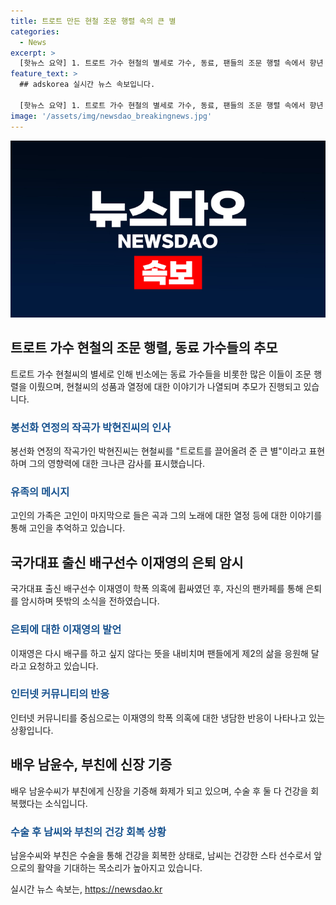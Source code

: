 ```yaml
---
title: 트로트 만든 현철 조문 행렬 속의 큰 별
categories:
  - News
excerpt: >
  [핫뉴스 요약] 1. 트로트 가수 현철의 별세로 가수, 동료, 팬들의 조문 행렬 속에서 향년 82세로 떠났음을 애도하고, 유족은 빈소에서 고인의 마지막 순간을 공개했다. 2. 국가대표 출신 배구선수 이재영이 은퇴를 암시하며 학폭 의혹에 대한 냉담한 대응에 직면하고 있다. 3. 배우 남윤수가 부친에게 신장을 기증하고 수술을 성공적으로 마치고, 둘 다 빠르게 건강을 회복하며 퇴원했다.
feature_text: >
  ## adskorea 실시간 뉴스 속보입니다.

  [핫뉴스 요약] 1. 트로트 가수 현철의 별세로 가수, 동료, 팬들의 조문 행렬 속에서 향년 82세로 떠났음을 애도하고, 유족은 빈소에서 고인의 마지막 순간을 공개했다. 2. 국가대표 출신 배구선수 이재영이 은퇴를 암시하며 학폭 의혹에 대한 냉담한 대응에 직면하고 있다. 3. 배우 남윤수가 부친에게 신장을 기증하고 수술을 성공적으로 마치고, 둘 다 빠르게 건강을 회복하며 퇴원했다.
image: '/assets/img/newsdao_breakingnews.jpg'
---
```


<p><img src="/assets/img/newsdao_breakingnews.jpg" alt="adskorea 속보" /></p>

<h2 data-ke-size="size26">트로트 가수 현철의 조문 행렬, 동료 가수들의 추모</h2>

<p data-ke-size="size16">트로트 가수 현철씨의 별세로 인해 빈소에는 동료 가수들을 비롯한 많은 이들이 조문 행렬을 이뤘으며, 현철씨의 성품과 열정에 대한 이야기가 나열되며 추모가 진행되고 있습니다. </p>

<h3><b><span style="color: #1a5490;">봉선화 연정의 작곡가 박현진씨의 인사</span></b></h3>

<p data-ke-size="size16">봉선화 연정의 작곡가인 박현진씨는 현철씨를 "트로트를 끌어올려 준 큰 별"이라고 표현하며 그의 영향력에 대한 크나큰 감사를 표시했습니다.</p>

<h3><b><span style="color: #1a5490;">유족의 메시지</span></b></h3>

<p data-ke-size="size16">고인의 가족은 고인이 마지막으로 들은 곡과 그의 노래에 대한 열정 등에 대한 이야기를 통해 고인을 추억하고 있습니다.</p>

<h2 data-ke-size="size26">국가대표 출신 배구선수 이재영의 은퇴 암시</h2>

<p data-ke-size="size16">국가대표 출신 배구선수 이재영이 학폭 의혹에 휩싸였던 후, 자신의 팬카페를 통해 은퇴를 암시하며 뜻밖의 소식을 전하였습니다. </p>

<h3><b><span style="color: #1a5490;">은퇴에 대한 이재영의 발언</span></b></h3>

<p data-ke-size="size16">이재영은 다시 배구를 하고 싶지 않다는 뜻을 내비치며 팬들에게 제2의 삶을 응원해 달라고 요청하고 있습니다.</p>

<h3><b><span style="color: #1a5490;">인터넷 커뮤니티의 반응</span></b></h3>

<p data-ke-size="size16">인터넷 커뮤니티를 중심으로는 이재영의 학폭 의혹에 대한 냉담한 반응이 나타나고 있는 상황입니다. </p>

<h2 data-ke-size="size26">배우 남윤수, 부친에 신장 기증</h2>

<p data-ke-size="size16">배우 남윤수씨가 부친에게 신장을 기증해 화제가 되고 있으며, 수술 후 둘 다 건강을 회복했다는 소식입니다. </p>

<h3><b><span style="color: #1a5490;">수술 후 남씨와 부친의 건강 회복 상황</span></b></h3>

<p data-ke-size="size16">남윤수씨와 부친은 수술을 통해 건강을 회복한 상태로, 남씨는 건강한 스타 선수로서 앞으로의 활약을 기대하는 목소리가 높아지고 있습니다. </p>
실시간 뉴스 속보는, <a href="https://newsdao.kr" rel="dofollow">https://newsdao.kr</a>


